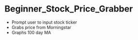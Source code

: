# Beginner_Stock_Price_Grabber
- Prompt user to input stock ticker
- Grabs price from Morningstar
- Graphs 100 day MA
